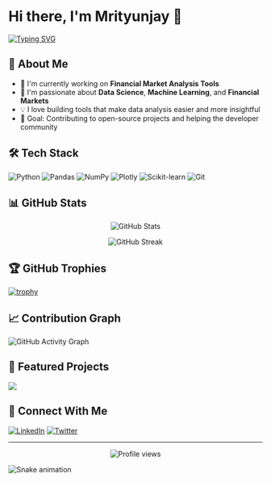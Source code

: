 # Hi there, I'm Mrityunjay 👋

[![Typing SVG](https://readme-typing-svg.demolab.com?font=Fira+Code&pause=1000&width=435&lines=Python+Developer;Data+Science+Enthusiast;Financial+Markets+Analyst)](https://git.io/typing-svg)

## 🚀 About Me
- 🔭 I'm currently working on **Financial Market Analysis Tools**
- 🌱 I'm passionate about **Data Science**, **Machine Learning**, and **Financial Markets**
- 💡 I love building tools that make data analysis easier and more insightful
- 🎯 Goal: Contributing to open-source projects and helping the developer community

## 🛠️ Tech Stack
![Python](https://img.shields.io/badge/Python-3776AB?style=for-the-badge&logo=python&logoColor=white)
![Pandas](https://img.shields.io/badge/Pandas-150458?style=for-the-badge&logo=pandas&logoColor=white)
![NumPy](https://img.shields.io/badge/NumPy-013243?style=for-the-badge&logo=numpy&logoColor=white)
![Plotly](https://img.shields.io/badge/Plotly-3F4F75?style=for-the-badge&logo=plotly&logoColor=white)
![Scikit-learn](https://img.shields.io/badge/Scikit_learn-F7931E?style=for-the-badge&logo=scikit-learn&logoColor=white)
![Git](https://img.shields.io/badge/Git-F05032?style=for-the-badge&logo=git&logoColor=white)

## 📊 GitHub Stats

<p align="center">
  <img src="https://github-readme-stats.vercel.app/api?username=Mj2603&show_icons=true&theme=radical" alt="GitHub Stats" />
</p>

<p align="center">
  <img src="https://github-readme-streak-stats.herokuapp.com/?user=Mj2603&theme=radical" alt="GitHub Streak" />
</p>

## 🏆 GitHub Trophies
[![trophy](https://github-profile-trophy.vercel.app/?username=Mj2603&theme=radical&row=1)](https://github.com/ryo-ma/github-profile-trophy)

## 📈 Contribution Graph
![GitHub Activity Graph](https://activity-graph.herokuapp.com/graph?username=Mj2603&theme=radical)

## 🌟 Featured Projects

<a href="https://github.com/Mj2603/nifty50-market-analysis">
  <img align="center" src="https://github-readme-stats.vercel.app/api/pin/?username=Mj2603&repo=nifty50-market-analysis&theme=radical" />
</a>

## 🤝 Connect With Me
[![LinkedIn](https://img.shields.io/badge/LinkedIn-0077B5?style=for-the-badge&logo=linkedin&logoColor=white)](Your_LinkedIn_URL)
[![Twitter](https://img.shields.io/badge/Twitter-1DA1F2?style=for-the-badge&logo=twitter&logoColor=white)](Your_Twitter_URL)

---

<p align="center">
  <img src="https://komarev.com/ghpvc/?username=Mj2603&color=blueviolet&style=flat-square" alt="Profile views" />
</p>

<!-- Snake animation -->
![Snake animation](https://github.com/Mj2603/Mj2603/blob/output/github-contribution-grid-snake.svg) 